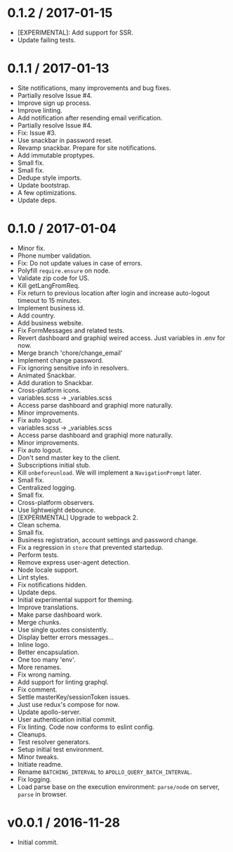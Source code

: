 
0.1.2 / 2017-01-15
==================

  * [EXPERIMENTAL]: Add support for SSR.
  * Update failing tests.

0.1.1 / 2017-01-13
==================

  * Site notifications, many improvements and bug fixes.
  * Partially resolve Issue #4.
  * Improve sign up process.
  * Improve linting.
  * Add notification after resending email verification.
  * Partially resolve Issue #4.
  * Fix: Issue #3.
  * Use snackbar in password reset.
  * Revamp snackbar. Prepare for site notifications.
  * Add immutable proptypes.
  * Small fix.
  * Small fix.
  * Dedupe style imports.
  * Update bootstrap.
  * A few optimizations.
  * Update deps.

0.1.0 / 2017-01-04
==================

  * Minor fix.
  * Phone number validation.
  * Fix: Do not update values in case of errors.
  * Polyfill `require.ensure` on node.
  * Validate zip code for US.
  * Kill getLangFromReq.
  * Fix return to previous location after login and increase auto-logout timeout to 15 minutes.
  * Implement business id.
  * Add country.
  * Add business website.
  * Fix FormMessages and related tests.
  * Revert dashboard and graphiql weired access. Just variables in .env for now.
  * Merge branch 'chore/change_email'
  * Implement change password.
  * Fix ignoring sensitive info in resolvers.
  * Animated Snackbar.
  * Add duration to Snackbar.
  * Cross-platform icons.
  * variables.scss -> _variables.scss
  * Access parse dashboard and graphiql more naturally.
  * Minor improvements.
  * Fix auto logout.
  * variables.scss -> _variables.scss
  * Access parse dashboard and graphiql more naturally.
  * Minor improvements.
  * Fix auto logout.
  * Don't send master key to the client.
  * Subscriptions initial stub.
  * Kill `onbeforeunload`. We will implement a `NavigationPrompt` later.
  * Small fix.
  * Centralized logging.
  * Small fix.
  * Cross-platform observers.
  * Use lightweight debounce.
  * [EXPERIMENTAL] Upgrade to webpack 2.
  * Clean schema.
  * Small fix.
  * Business registration, account settings and password change.
  * Fix a regression in `store` that prevented startedup.
  * Perform tests.
  * Remove express user-agent detection.
  * Node locale support.
  * Lint styles.
  * Fix notifications hidden.
  * Update deps.
  * Initial experimental support for theming.
  * Improve translations.
  * Make parse dashboard work.
  * Merge chunks.
  * Use single quotes consistently.
  * Display better errors messages...
  * Inline logo.
  * Better encapsulation.
  * One too many 'env'.
  * More renames.
  * Fix wrong naming.
  * Add support for linting graphql.
  * Fix comment.
  * Settle masterKey/sessionToken issues.
  * Just use redux's compose for now.
  * Update apollo-server.
  * User authentication initial commit.
  * Fix linting. Code now conforms to eslint config.
  * Cleanups.
  * Test resolver generators.
  * Setup initial test environment.
  * Minor tweaks.
  * Initiate readme.
  * Rename `BATCHING_INTERVAL` to `APOLLO_QUERY_BATCH_INTERVAL`.
  * Fix logging.
  * Load parse base on the execution environment: `parse/node` on server, `parse` in browser.

v0.0.1 / 2016-11-28
===================

  * Initial commit.
